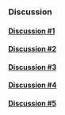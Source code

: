 ### Discussion

#### [Discussion #1](https://github.com/cloudsen12/discussion/discussions)
#### [Discussion #2](https://github.com/cloudsen12/discussion/discussions)
#### [Discussion #3](https://github.com/cloudsen12/discussion/discussions)
#### [Discussion #4](https://github.com/cloudsen12/discussion/discussions)
#### [Discussion #5](https://github.com/cloudsen12/discussion/discussions)
